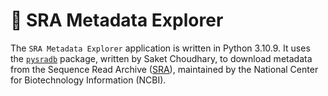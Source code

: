 # :dna: SRA Metadata Explorer
The `SRA Metadata Explorer` application is written in Python 3.10.9. It uses the <a href="https://github.com/saketkc/pysradb"  target="_blank">`pysradb`</a> package, written by Saket Choudhary, to download metadata from the Sequence Read Archive ([SRA](https://www.ncbi.nlm.nih.gov/sra)), maintained by the National Center for Biotechnology Information (NCBI).
